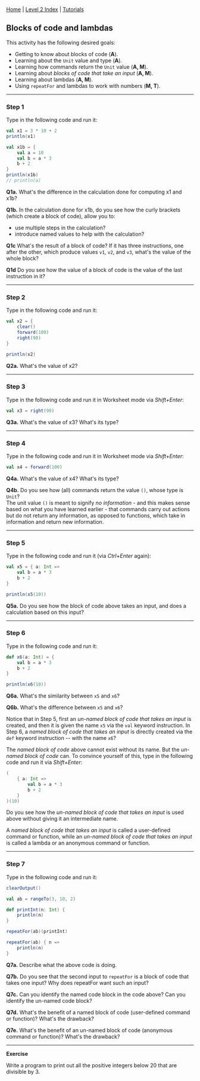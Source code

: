<div class="nav">
  <a href="../../index.html">Home</a> | <a href="index.html">Level 2 Index</a> | <a href="../../tutorials-index.html">Tutorials</a>
</div>

## Blocks of code and lambdas

This activity has the following desired goals:
* Getting to know about blocks of code (**A**).
* Learning about the `Unit` value and type (**A**).
* Learning how commands return the `Unit` value (**A, M**).
* Learning about *blocks of code that take an input* (**A, M**).
* Learning about lambdas (**A, M**).
* Using `repeatFor` and lambdas to work with numbers (**M, T**).

---

### Step 1

Type in the following code and run it:
```scala
val x1 = 3 * 10 + 2
println(x1)

val x1b = {
    val a = 10
    val b = a * 3
    b + 2
}
println(x1b)
// println(a)
```

**Q1a.** What's the difference in the calculation done for computing x1 and x1b?

**Q1b.** In the calculation done for x1b, do you see how the curly brackets (which create a block of code), allow you to:
* use multiple steps in the calculation?
* introduce named values to help with the calculation?

**Q1c** What's the result of a block of code? If it has three instructions, one after the other, which produce values `v1`, `v2`, and `v3`, what's the value of the whole block?

**Q1d** Do you see how the value of a block of code is the value of the last instruction in it?

---

### Step 2

Type in the following code and run it:
```scala
val x2 = { 
    clear()
    forward(100)
    right(90)
}

println(x2)
```

**Q2a.** What's the value of x2?

---

### Step 3

Type in the following code and run it in Worksheet mode via *Shift+Enter*:
```scala
val x3 = right(90)
```

**Q3a.** What's the value of x3? What's its type?

---

### Step 4

Type in the following code and run it in Worksheet mode via *Shift+Enter*:
```scala
val x4 = forward(100)
```

**Q4a.** What's the value of x4? What's its type?

**Q4b.** Do you see how (all) commands return the value `()`, whose type is `Unit`?  
The unit value `()` is meant to signify *no information* - and this makes sense based on what you have learned earlier - that commands carry out actions but do not return any information, as opposed to functions, which take in information and return new information.

---

### Step 5

Type in the following code and run it (via *Ctrl+Enter* again):
```scala
val x5 = { a: Int =>
    val b = a * 3
    b + 2
}

println(x5(10))
```

**Q5a.** Do you see how the block of code above takes an input, and does a calculation based on this input?

---

### Step 6

Type in the following code and run it:
```scala
def x6(a: Int) = {
    val b = a * 3
    b + 2
}

println(x6(10))
```

**Q6a.** What's the similarity between `x5` and `x6`?

**Q6b.** What's the difference between `x5` and `x6`?

Notice that in Step 5, first an *un-named block of code that takes an input* is created, and then it is given the name `x5` via the `val` keyword instruction. In Step 6, a *named block of code that takes an input* is directly created via the `def` keyword instruction -- with the name `x6`?

The *named block of code* above cannot exist without its name. But the *un-named block of code* can. To convince yourself of this, type in the following code and run it via *Shift+Enter*:
```scala
(
    { a: Int =>
        val b = a * 3
        b + 2
    }
)(10)
```

Do you see how the *un-named block of code that takes an input* is used above without giving it an intermediate name.

A *named block of code that takes an input* is called a user-defined command or function, while an *un-named block of code that takes an input* is called a lambda or an anonymous command or function.

---

### Step 7

Type in the following code and run it:

```scala
clearOutput()

val ab = rangeTo(3, 10, 2)

def printInt(n: Int) {
    println(n)
}

repeatFor(ab)(printInt)

repeatFor(ab) { n =>
    println(n)
}
```

**Q7a.** Describe what the above code is doing.

**Q7b.** Do you see that the second input to `repeatFor` is a block of code that takes one input? Why does repeatFor want such an input?

**Q7c.** Can you identify the named code block in the code above? Can you identify the un-named code block?

**Q7d.** What's the benefit of a named block of code (user-defined command or function)? What's the drawback?

**Q7e.** What's the benefit of an un-named block of code (anonymous command or function)? What's the drawback?

---

**Exercise**

Write a program to print out all the positive integers below 20 that are divisible by 3.